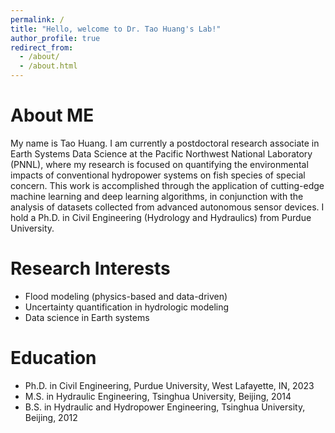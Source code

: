 ```yaml
---
permalink: /
title: "Hello, welcome to Dr. Tao Huang's Lab!"
author_profile: true
redirect_from: 
  - /about/
  - /about.html
---
```


About ME
======
My name is Tao Huang. I am currently a postdoctoral research associate in Earth Systems Data Science at the Pacific Northwest National Laboratory (PNNL), where my research is focused on quantifying the environmental impacts of conventional hydropower systems on fish species of special concern. This work is accomplished through the application of cutting-edge machine learning and deep learning algorithms, in conjunction with the analysis of datasets collected from advanced autonomous sensor devices. I hold a Ph.D. in Civil Engineering (Hydrology and Hydraulics) from Purdue University.

Research Interests
======
* Flood modeling (physics-based and data-driven)
* Uncertainty quantification in hydrologic modeling
* Data science in Earth systems

Education
======
* Ph.D. in Civil Engineering, Purdue University, West Lafayette, IN, 2023
* M.S. in Hydraulic Engineering, Tsinghua University, Beijing, 2014
* B.S. in Hydraulic and Hydropower Engineering, Tsinghua University, Beijing, 2012
<br />
<br />
<br />
<br />
<br />
<br />
<br />
<br />
<br />
<br />
<br />
<br />
<br />
<br />
<br />
